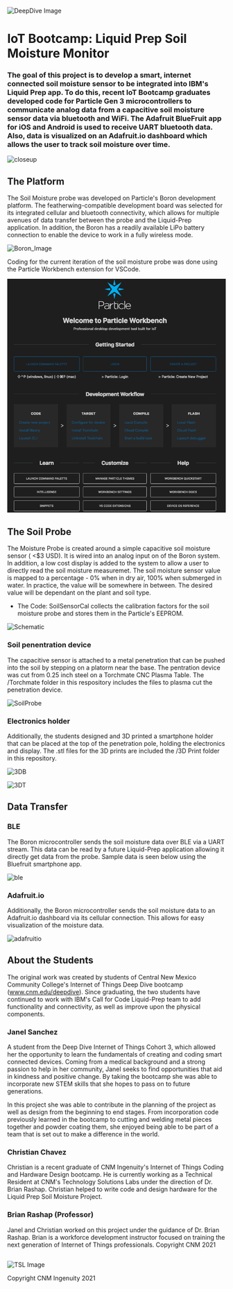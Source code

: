 ![DeepDive Image](images/dd.jpg)

# IoT Bootcamp: Liquid Prep Soil Moisture Monitor

### The goal of this project is to develop a smart, internet connected soil moisture sensor to be integrated into IBM's Liquid Prep app. To do this, recent IoT Bootcamp graduates developed code for Particle Gen 3 microcontrollers to communicate analog data from a capacitive soil moisture sensor data via bluetooth and WiFi. The Adafruit BlueFruit app for iOS and Android is used to receive UART bluetooth data. Also, data is visualized on an Adafruit.io dashboard which allows the user to track soil moisture over time.

![closeup](images/SensorCloseUp.jpg)

## The Platform

The Soil Moisture probe was developed on Particle's Boron development platform. The featherwing-compatible development board was selected for its integrated cellular and bluetooth connectivity, which allows for multiple avenues of data transfer between the probe and the Liquid-Prep application. In addition, the Boron has a readily available LiPo battery connection to enable the device to work in a fully wireless mode. 

![Boron_Image](images/boron.jpg)

Coding for the current iteration of the soil moisture probe was done using the Particle Workbench extension for VSCode.

![workbench](images/workbench.png)


## The Soil Probe

The  Moisture Probe is created around a simple capacitive soil moisture sensor ( <$3 USD). It is wired into an analog input on of the Boron system. In addition, a low cost display is added to the system to allow a user to directly read the soil moisture measuremet. The soil moisture sensor value is mapped to a percentage - 0% when in dry air, 100% when submerged in water. In practice, the value will be somewhere in between. The desired value will be dependant on the plant and soil type.

* The Code: SoilSensorCal collects the calibration factors for the soil moisture probe and stores them in the Particle's EEPROM.

![Schematic](images/SensorSchematic.jpg)



### Soil penentration device

The capacitive sensor is attached to a metal penetration that can be pushed into the soil by stepping on a platorm near the base. The pentration device was cut from 0.25 inch steel on a Torchmate CNC Plasma Table. The /Torchmate folder in this respository includes the files to plasma cut the penetration device. 

![SoilProbe](images/Probe.jpg)

### Electronics holder
Additionally, the students designed and 3D printed a smartphone holder that can be placed at the top of the penetration pole, holding the electronics and display. The .stl files for the 3D prints are included the /3D Print folder in this repository.

![3DB](images/3DPrintBottomView.jpg)

![3DT](images/3DPrintTopView.jpg)

## Data Transfer

### BLE
The Boron microcontroller sends the soil moisture data over BLE via a UART stream. This data can be read by a future Liquid-Prep application allowing it directly get data from the probe. Sample data is seen below using the Bluefruit smartphone app.

![ble](images/BluefruitUART.jpg)

### Adafruit.io
Additionally, the Boron microcontroller sends the soil moisture data to an Adafruit.io dashboard via its cellular connection. This allows for easy visualization of the moisture data.  

![adafruitio](images/AdafruitDashboard.jpg)

## About the Students

The original work was created by students of Central New Mexico Community College's Internet of Things Deep Dive bootcamp (www.cnm.edu/deepdive). Since graduating, the two students have continued to work with IBM's Call for Code Liquid-Prep team to add functionality and connectivity, as well as improve upon the physical components. 

### Janel Sanchez

A student from the Deep Dive Internet of Things Cohort 3, which allowed her the opportunity to learn the fundamentals of creating and coding smart connected devices. Coming from a medical background and a strong passion to help in her community, Janel seeks to find opportunities that aid in kindness and positive change. By taking the bootcamp she was able to incorporate new STEM skills that she hopes to pass on to future generations.

In this project she was able to contribute in the planning of the project as well as design from the beginning to end stages. From incorporation code previously learned in the bootcamp to cutting and welding metal pieces together and powder coating them, she enjoyed being able to be part of a team that is set out to make a difference in the world.


### Christian Chavez

Christian is a recent graduate of CNM Ingenuity's Internet of Things Coding and Hardware Design bootcamp. He is currently working as a Technical Resident at CNM's Technology Solutions Labs under the direction of Dr. Brian Rashap. Christian helped to write code and design hardware for the Liquid Prep Soil Moisture Project.

### Brian Rashap (Professor)

Janel and Christian worked on this project under the guidance of Dr. Brian Rashap. Brian is a workforce development instructor focused on training the next generation of Internet of Things professionals. 
Copyright CNM 2021
##
##
##


![TSL Image](images/TSL.jpg)


Copyright CNM Ingenuity 2021
